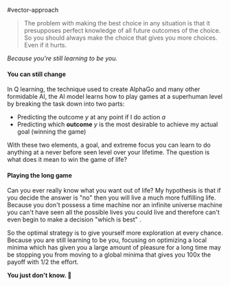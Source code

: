 #vector-approach

>The problem with making the best choice in any situation is that it presupposes perfect knowledge of all future outcomes of the choice. So you should always make the choice that gives you more choices. Even if it hurts.

*Because you're still learning to be you.*
#### You can still change
In Q learning, the technique used to create AlphaGo and many other formidable AI, the AI model learns how to play games at a superhuman level by breaking the task down into two parts:
- Predicting the outcome $y$ at any point if I do action $a$
- Predicting which **outcome** $y$ is the most desirable to achieve my actual goal (winning the game)

With these two elements, a goal, and extreme focus you can learn to do anything at a never before seen level over your lifetime. The question is what does it mean to win the game of life?
#### Playing the long game
Can you ever really know what you want out of life? My hypothesis is that if you decide the answer is "no" then you will live a much more fulfilling life. Because you don't possess a time machine nor an infinite universe machine you can't have seen all the possible lives you could live and therefore can't even begin to make a decision "which is best" .

So the optimal strategy is to give yourself more exploration at every chance. Because you are still learning to be you, focusing on optimizing a local minima which has given you a large amount of pleasure for a long time may be stopping you from moving to a global minima that gives you 100x the payoff with 1/2 the effort.

**You just don't know. 🙂**